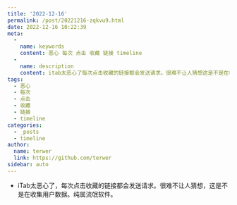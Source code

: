 ```yaml
---
title: '2022-12-16'
permalink: /post/20221216-zqkvu9.html
date: 2022-12-16 10:22:39
meta: 
  - 
    name: keywords
    content: 恶心 每次 点击 收藏 链接 timeline
  - 
    name: description
    content: itab太恶心了每次点击收藏的链接都会发送请求。很难不让人猜想这是不是在收集用户数据。纯属流氓软件。
tags: 
  - 恶心
  - 每次
  - 点击
  - 收藏
  - 链接
  - timeline
categories: 
  - _posts
  - timeline
author: 
  name: terwer
  link: https://github.com/terwer
sidebar: auto
---
```




* iTab太恶心了，每次点击收藏的链接都会发送请求。很难不让人猜想，这是不是在收集用户数据。纯属流氓软件。

‍
